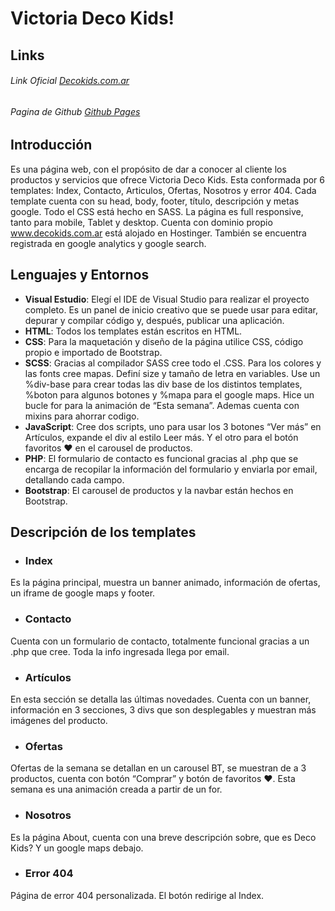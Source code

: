 # Victoria Deco Kids!

## Links
###### Link Oficial [Decokids.com.ar](https://www.decokids.com.ar/)
###### Pagina de Github [Github Pages](https://ferkovalink.github.io/decokids/)
## Introducción
Es una página web, con el propósito de dar a conocer al cliente los productos y servicios que ofrece Victoria Deco Kids. Esta conformada por 6 templates: Index, Contacto, Articulos, Ofertas, Nosotros y error 404. Cada template cuenta con su head, body, footer, título, descripción y metas google. Todo el CSS está hecho en SASS. La página es full responsive, tanto para mobile, Tablet y desktop.
Cuenta con dominio propio www.decokids.com.ar está alojado en Hostinger. También se encuentra registrada en google analytics y google search.

## Lenguajes y Entornos
- **Visual Estudio**: Elegí el IDE de Visual Studio para realizar el proyecto completo. Es un panel de inicio creativo que se puede usar para editar, depurar y compilar código y, después, publicar una aplicación.
- **HTML**: Todos los templates están escritos en HTML.
- **CSS**: Para la maquetación y diseño de la página utilice CSS, código propio e importado de Bootstrap.
- **SCSS**: Gracias al compilador SASS cree todo el .CSS. Para los colores y las fonts cree mapas. Definí size y tamaño de letra en variables. Use un %div-base para crear todas las div base de los distintos templates, %boton para algunos botones y %mapa para el google maps. Hice un bucle for para la animación de “Esta semana”. Ademas cuenta con mixins para ahorrar codigo.
- **JavaScript**: Cree dos scripts, uno para usar los 3 botones “Ver más” en Artículos, expande el div al estilo Leer más. Y el otro para el botón favoritos ♥ en el carousel de productos.
- **PHP**: El formulario de contacto es funcional gracias al .php que se encarga de recopilar la información del formulario y enviarla por email, detallando cada campo.
- **Bootstrap**: El carousel de productos y la navbar están hechos en Bootstrap.


## Descripción de los templates
- ### Index
Es la página principal, muestra un banner animado, información de ofertas, un iframe de google maps y footer.
- ### Contacto
Cuenta con un formulario de contacto, totalmente funcional gracias a un .php que cree. Toda la info ingresada llega por email.
- ### Artículos
En esta sección se detalla las últimas novedades. Cuenta con un banner, información en 3 secciones, 3 divs que  son desplegables y muestran más imágenes del producto.
- ### Ofertas
Ofertas de la semana se detallan en un carousel BT, se muestran de a 3 productos, cuenta con botón “Comprar” y botón de favoritos ♥. Esta semana es una animación creada a partir de un for.
- ### Nosotros
Es la página About, cuenta con una breve descripción sobre, que es Deco Kids? Y un google maps debajo.
- ### Error 404
Página de error 404 personalizada. El botón redirige al Index.


